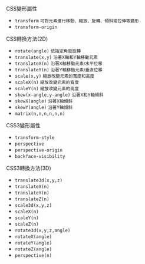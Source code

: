 CSS變形屬性
- `transform` <small>可對元素進行移動、縮放、旋轉、傾斜或拉伸等變形</small>
- `transform-origin`

CSS轉換方法(2D)
- `rotate(angle)` <small>依指定角度旋轉</small>
- `translate(x,y)` <small>沿著X軸和Y軸移動元素</small>
- `translateX(n)` <small>沿著X軸移動元素/水平位移</small>
- `translateY(n)` <small>沿著Y軸移動元素/垂直位移</small>
- `scale(x,y)` <small>縮放改變元素的寬度和高度</small>
- `scaleX(n)` <small>縮放改變元素的寬度</small>
- `scaleY(n)` <small>縮放改變元素的高度</small>
- `skew(x-angle,y-angle)` <small>沿著X和Y軸傾斜</small>
- `skewX(angle)` <small>沿著X軸傾斜</small>
- `skewY(angle)` <small>沿著Y軸傾斜</small>
- `matrix(n,n,n,n,n,n)`

CSS3變形屬性
- `transform-style`
- `perspective`
- `perspective-origin`
- `backface-visibility`

CSS3轉換方法(3D)
- `translate3d(x,y,z)`
- `translateX(n)`
- `translateY(n)`
- `translateZ(n)`
- `scale3d(x,y,z)`
- `scaleX(n)`
- `scaleY(n)`
- `scaleZ(n)`
- `rotate3d(x,y,z,angle)`
- `rotateX(angle)`
- `rotateY(angle)`
- `rotateZ(angle)`
- `perspective(n)`